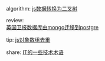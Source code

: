 

algorithm: 
[js数据转换为二叉树](/algorithm/arts_week15_20191119/tree.js)  

review:  
[英国卫报数据库由mongo迁移到postgre](/review/arts_week15_20191119/readme.md)

tip: 
[js对象数组去重](/tip/arts_week15_20191119/readme.md)

share: 
[IT的一些技术术语](/share/arts_week15_20191119/readme.md)
